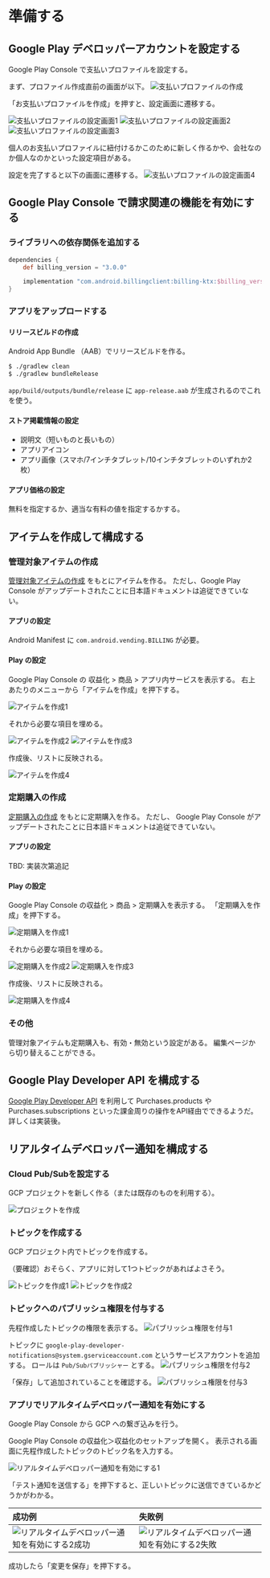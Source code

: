 # 準備する

## Google Play デベロッパーアカウントを設定する

Google Play Console で支払いプロファイルを設定する。

まず、プロファイル作成直前の画面が以下。
![支払いプロファイルの作成](./account/create-billing-profile-1.png)

「お支払いプロファイルを作成」を押すと、設定画面に遷移する。

![支払いプロファイルの設定画面1](./account/create-billing-profile-2.png)
![支払いプロファイルの設定画面2](./account/create-billing-profile-3.png)
![支払いプロファイルの設定画面3](./account/create-billing-profile-4.png)

個人のお支払いプロファイルに紐付けるかこのために新しく作るかや、会社なのか個人なのかといった設定項目がある。

設定を完了すると以下の画面に遷移する。
![支払いプロファイルの設定画面4](./account/create-billing-profile-5.png)


## Google Play Console で請求関連の機能を有効にする

### ライブラリへの依存関係を追加する

```groovy
dependencies {
    def billing_version = "3.0.0"

    implementation "com.android.billingclient:billing-ktx:$billing_version"
}
```

### アプリをアップロードする

#### リリースビルドの作成

Android App Bundle （AAB）でリリースビルドを作る。

```bash
$ ./gradlew clean
$ ./gradlew bundleRelease
```

`app/build/outputs/bundle/release` に `app-release.aab` が生成されるのでこれを使う。 

#### ストア掲載情報の設定

- 説明文（短いものと長いもの）
- アプリアイコン
- アプリ画像（スマホ/7インチタブレット/10インチタブレットのいずれか2枚）

#### アプリ価格の設定

無料を指定するか、適当な有料の値を指定するかする。

## アイテムを作成して構成する

### 管理対象アイテムの作成

[管理対象アイテムの作成](https://support.google.com/googleplay/android-developer/answer/1153481) をもとにアイテムを作る。
ただし、Google Play Console がアップデートされたことに日本語ドキュメントは追従できていない。

#### アプリの設定

Android Manifest に `com.android.vending.BILLING` が必要。

#### Play の設定

Google Play Console の 収益化 > 商品 > アプリ内サービスを表示する。
右上あたりのメニューから「アイテムを作成」を押下する。

![アイテムを作成1](./create-billing-item-1.png)

それから必要な項目を埋める。

![アイテムを作成2](./create-billing-item-2.png)
![アイテムを作成3](./create-billing-item-3.png)

作成後、リストに反映される。

![アイテムを作成4](./create-billing-item-4.png)

### 定期購入の作成

[定期購入の作成](https://support.google.com/googleplay/android-developer/answer/140504?hl=ja&ref_topic=3452890) をもとに定期購入を作る。
ただし、 Google Play Console がアップデートされたことに日本語ドキュメントは追従できていない。

#### アプリの設定

TBD: 実装次第追記

#### Play の設定

Google Play Console の収益化 > 商品 > 定期購入を表示する。
「定期購入を作成」を押下する。

![定期購入を作成1](./create-billing-subscription-1.png)

それから必要な項目を埋める。

![定期購入を作成2](./create-billing-subscription-2.png)
![定期購入を作成3](./create-billing-subscription-3.png)

作成後、リストに反映される。

![定期購入を作成4](./create-billing-subscription-4.png)

### その他

管理対象アイテムも定期購入も、有効・無効という設定がある。
編集ページから切り替えることができる。

## Google Play Developer API を構成する

[Google Play Developer API](https://developers.google.com/android-publisher/getting_started) を利用して Purchases.products や Purchases.subscriptions といった課金周りの操作をAPI経由でできるようだ。
詳しくは実装後。

## リアルタイムデベロッパー通知を構成する

### Cloud Pub/Subを設定する

GCP プロジェクトを新しく作る（または既存のものを利用する）。

![プロジェクトを作成](./rtdn/create-project.png)

### トピックを作成する

GCP プロジェクト内でトピックを作成する。

（要確認）おそらく、アプリに対して1つトピックがあればよさそう。

![トピックを作成1](./rtdn/create-topic1.png)
![トピックを作成2](./rtdn/create-topic2.png)

### トピックへのパブリッシュ権限を付与する

先程作成したトピックの権限を表示する。
![パブリッシュ権限を付与1](./rtdn/add-publish-permission1.png)

トピックに `google-play-developer-notifications@system.gserviceaccount.com` というサービスアカウントを追加する。
ロールは `Pub/Subパブリッシャー` とする。
![パブリッシュ権限を付与2](./rtdn/add-publish-permission2.png)

「保存」して追加されていることを確認する。
![パブリッシュ権限を付与3](./rtdn/add-publish-permission3.png)

### アプリでリアルタイムデベロッパー通知を有効にする

Google Play Console から GCP への繋ぎ込みを行う。

Google Play Console の収益化＞収益化のセットアップを開く。
表示される画面に先程作成したトピックのトピック名を入力する。

![リアルタイムデベロッパー通知を有効にする1](./rtdn/enable-rtdn1.png)

「テスト通知を送信する」を押下すると、正しいトピックに送信できているかどうかがわかる。

|成功例|失敗例|
|:--|:--|
|![リアルタイムデベロッパー通知を有効にする2成功](./rtdn/enable-rtdn2-success.png)|![リアルタイムデベロッパー通知を有効にする2失敗](./rtdn/enable-rtdn2-fail.png)|

成功したら「変更を保存」を押下する。